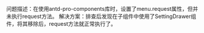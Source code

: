 问题描述：在使用antd-pro-components库时，设置了menu.request属性，但并未执行request方法。
解决方案：排查后发现在子组件中使用了SettingDrawer组件，将其移除后，request方法就正常执行了。
